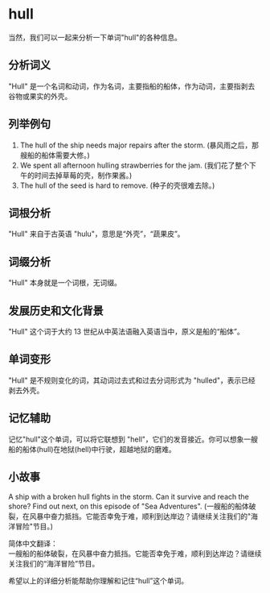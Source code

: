 # hull

当然，我们可以一起来分析一下单词"hull"的各种信息。

  

## 分析词义

  

"Hull" 是一个名词和动词，作为名词，主要指船的船体，作为动词，主要指剥去谷物或果实的外壳。

  

## 列举例句

  

1.  The hull of the ship needs major repairs after the storm. (暴风雨之后，那艘船的船体需要大修。)
2.  We spent all afternoon hulling strawberries for the jam. (我们花了整个下午的时间去掉草莓的壳，制作果酱。)
3.  The hull of the seed is hard to remove. (种子的壳很难去除。)

  

## 词根分析

  

"Hull" 来自于古英语 "hulu"，意思是“外壳”，“蔬果皮”。

  

## 词缀分析

  

"Hull" 本身就是一个词根，无词缀。

  

## 发展历史和文化背景

  

"Hull" 这个词于大约 13 世纪从中英法语融入英语当中，原义是船的“船体”。

  

## 单词变形

  

"Hull" 是不规则变化的词，其动词过去式和过去分词形式为 "hulled"，表示已经剥去外壳。

  

## 记忆辅助

  

记忆"hull"这个单词，可以将它联想到 "hell"，它们的发音接近。你可以想象一艘船的船体(hull)在地狱(hell)中行驶，超越地狱的磨难。

  

## 小故事

  

A ship with a broken hull fights in the storm. Can it survive and reach the shore? Find out next, on this episode of "Sea Adventures". (一艘船的船体破裂，在风暴中奋力抵挡。它能否幸免于难，顺利到达岸边？请继续关注我们的"海洋冒险"节目。)

  

简体中文翻译：  
一艘船的船体破裂，在风暴中奋力抵挡。它能否幸免于难，顺利到达岸边？请继续关注我们的“海洋冒险”节目。

  

希望以上的详细分析能帮助你理解和记住“hull”这个单词。
